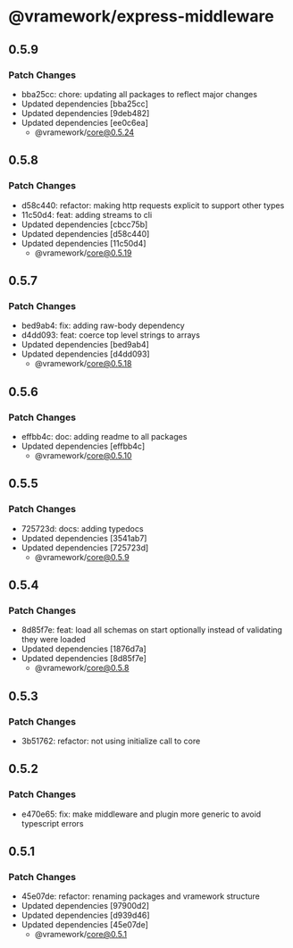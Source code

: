 # @vramework/express-middleware

## 0.5.9

### Patch Changes

- bba25cc: chore: updating all packages to reflect major changes
- Updated dependencies [bba25cc]
- Updated dependencies [9deb482]
- Updated dependencies [ee0c6ea]
  - @vramework/core@0.5.24

## 0.5.8

### Patch Changes

- d58c440: refactor: making http requests explicit to support other types
- 11c50d4: feat: adding streams to cli
- Updated dependencies [cbcc75b]
- Updated dependencies [d58c440]
- Updated dependencies [11c50d4]
  - @vramework/core@0.5.19

## 0.5.7

### Patch Changes

- bed9ab4: fix: adding raw-body dependency
- d4dd093: feat: coerce top level strings to arrays
- Updated dependencies [bed9ab4]
- Updated dependencies [d4dd093]
  - @vramework/core@0.5.18

## 0.5.6

### Patch Changes

- effbb4c: doc: adding readme to all packages
- Updated dependencies [effbb4c]
  - @vramework/core@0.5.10

## 0.5.5

### Patch Changes

- 725723d: docs: adding typedocs
- Updated dependencies [3541ab7]
- Updated dependencies [725723d]
  - @vramework/core@0.5.9

## 0.5.4

### Patch Changes

- 8d85f7e: feat: load all schemas on start optionally instead of validating they were loaded
- Updated dependencies [1876d7a]
- Updated dependencies [8d85f7e]
  - @vramework/core@0.5.8

## 0.5.3

### Patch Changes

- 3b51762: refactor: not using initialize call to core

## 0.5.2

### Patch Changes

- e470e65: fix: make middleware and plugin more generic to avoid typescript errors

## 0.5.1

### Patch Changes

- 45e07de: refactor: renaming packages and vramework structure
- Updated dependencies [97900d2]
- Updated dependencies [d939d46]
- Updated dependencies [45e07de]
  - @vramework/core@0.5.1
